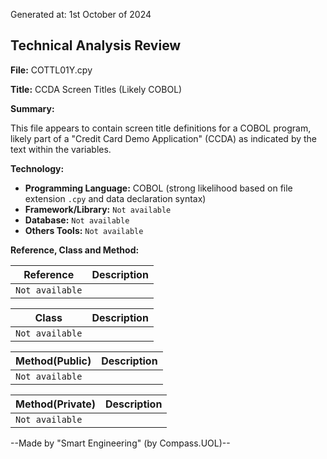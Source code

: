 Generated at: 1st October of 2024

## Technical Analysis Review

**File:**  COTTL01Y.cpy

**Title:**  CCDA Screen Titles (Likely COBOL)

**Summary:** 

This file appears to contain screen title definitions for a COBOL program, likely part of a "Credit Card Demo Application" (CCDA) as indicated by the text within the variables.  

**Technology:**

* **Programming Language:** COBOL (strong likelihood based on file extension `.cpy` and data declaration syntax)
* **Framework/Library:** `Not available`
* **Database:** `Not available` 
* **Others Tools:** `Not available`

**Reference, Class and Method:**

| Reference | Description |
|---|---|
|  `Not available` |  |

| Class | Description |
|---|---|
| `Not available` |  |

| Method(Public) | Description |
|---|---|
| `Not available` |  |

| Method(Private) | Description |
|---|---|
| `Not available` |  |

--Made by "Smart Engineering" (by Compass.UOL)--